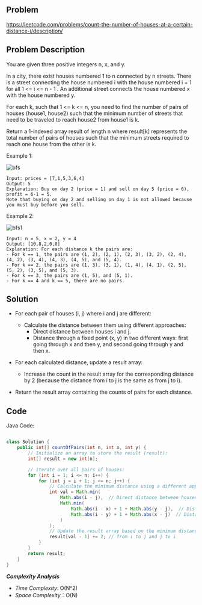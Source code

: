 ## Problem

https://leetcode.com/problems/count-the-number-of-houses-at-a-certain-distance-i/description/

## Problem Description

You are given three positive integers n, x, and y.

In a city, there exist houses numbered 1 to n connected by n streets. There is a street connecting the house numbered i with the house numbered i + 1 for all 1 <= i <= n - 1 . An additional street connects the house numbered x with the house numbered y.

For each k, such that 1 <= k <= n, you need to find the number of pairs of houses (house1, house2) such that the minimum number of streets that need to be traveled to reach house2 from house1 is k.

Return a 1-indexed array result of length n where result[k] represents the total number of pairs of houses such that the minimum streets required to reach one house from the other is k.

Example 1:

![bfs](https://github.com/YasaswiniDesai/Leetcode/assets/92711164/cbcbb0e7-72d4-443b-a57c-fc4958e18150)

```
Input: prices = [7,1,5,3,6,4]
Output: 5
Explanation: Buy on day 2 (price = 1) and sell on day 5 (price = 6), profit = 6-1 = 5.
Note that buying on day 2 and selling on day 1 is not allowed because you must buy before you sell.
```
Example 2:

![bfs1](https://github.com/YasaswiniDesai/Leetcode/assets/92711164/41435419-587c-4dc3-ab6a-35ae19ff7a54)
```
Input: n = 5, x = 2, y = 4
Output: [10,8,2,0,0]
Explanation: For each distance k the pairs are:
- For k == 1, the pairs are (1, 2), (2, 1), (2, 3), (3, 2), (2, 4), (4, 2), (3, 4), (4, 3), (4, 5), and (5, 4).
- For k == 2, the pairs are (1, 3), (3, 1), (1, 4), (4, 1), (2, 5), (5, 2), (3, 5), and (5, 3).
- For k == 3, the pairs are (1, 5), and (5, 1).
- For k == 4 and k == 5, there are no pairs.
```
## Solution

* For each pair of houses (i, j) where i and j are different:
  * Calculate the distance between them using different approaches:
       * Direct distance between houses i and j.
       * Distance through a fixed point (x, y) in two different ways: first going through x and then y, and second going through y and then x.

* For each calculated distance, update a result array:
   * Increase the count in the result array for the corresponding distance by 2 (because the distance from i to j is the same as from j to i).

* Return the result array containing the counts of pairs for each distance.

## Code

Java Code:
```java

class Solution {
    public int[] countOfPairs(int n, int x, int y) {
        // Initialize an array to store the result (result):
        int[] result = new int[n];

        // Iterate over all pairs of houses:
        for (int i = 1; i <= n; i++) {
            for (int j = i + 1; j <= n; j++) {
                // Calculate the minimum distance using a different approaches
                int val = Math.min(
                    Math.abs(i - j),  // Direct distance between houses i and j
                    Math.min(
                        Math.abs(i - x) + 1 + Math.abs(y - j),  // Distance through x and y
                        Math.abs(i - y) + 1 + Math.abs(x - j)  // Distance through y and x
                    )
                );
                // Update the result array based on the minimum distance 
                result[val - 1] += 2; // from i to j and j to i
            }
        }
        return result;
    }
}

```

**_Complexity Analysis_**

- _Time Complexity_: O(N^2)
- _Space Complexity_：O(N)
